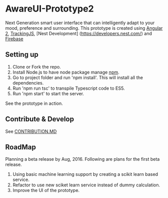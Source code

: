 # AwareUI-Prototype2
Next Generation smart user interface that can intelligently adapt to your mood, preference and surrounding. 
This prototype is created using [Angular 2](https://angular.io/), [TrackingJS](https://trackingjs.com/), [Nest Development] (https://developers.nest.com/) and [Firebase](https://www.firebase.com/)

## Setting up
1. Clone or Fork the repo.
2. Install Node.js to have node package manage [npm](https://nodejs.org/en/).
3. Go to project folder and run 'npm install'. This will install all the dependencies.
4. Run 'npm run tsc' to transpile Typescript code to ES5.
5. Run 'npm start' to start the server.

See the prototype in action.

## Contribute & Develop
See [CONTRIBUTION.MD](https://github.com/zaknuces/AwareUI-Prototype2/blob/master/CONTRIBUTING.md)

## RoadMap
Planning a beta release by Aug, 2016. Following are plans for the first beta release.
1. Using basic machine learning support by creating a scikit learn based service.
2. Refactor to use new sciket learn service instead of dummy calculation.
3. Improve the UI of the prototype.
